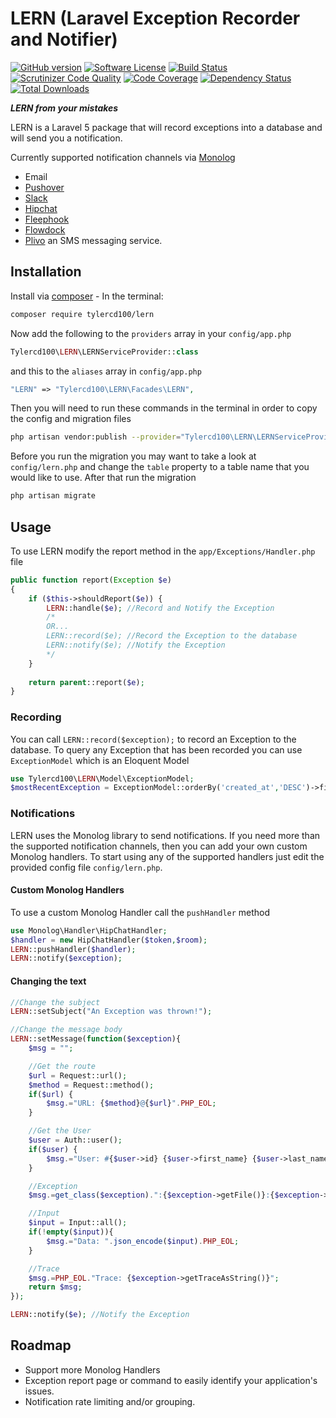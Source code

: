 # LERN (Laravel Exception Recorder and Notifier)
[![GitHub version](https://badge.fury.io/gh/tylercd100%2Flern.svg)](https://badge.fury.io/gh/tylercd100%2Flern)
[![Software License](https://img.shields.io/badge/license-MIT-brightgreen.svg?style=flat-square)](LICENSE.md)
[![Build Status](https://travis-ci.org/tylercd100/lern.svg?branch=master)](https://travis-ci.org/tylercd100/lern)
[![Scrutinizer Code Quality](https://scrutinizer-ci.com/g/tylercd100/lern/badges/quality-score.png?b=master)](https://scrutinizer-ci.com/g/tylercd100/lern/?branch=master)
[![Code Coverage](https://scrutinizer-ci.com/g/tylercd100/lern/badges/coverage.png?b=master)](https://scrutinizer-ci.com/g/tylercd100/lern/?branch=master)
[![Dependency Status](https://www.versioneye.com/user/projects/56f3252c35630e0029db0187/badge.svg?style=flat)](https://www.versioneye.com/user/projects/56f3252c35630e0029db0187)
[![Total Downloads](https://img.shields.io/packagist/dt/tylercd100/lern.svg?style=flat-square)](https://packagist.org/packages/tylercd100/lern)

**_LERN from your mistakes_**

LERN is a Laravel 5 package that will record exceptions into a database and will send you a notification.

Currently supported notification channels via [Monolog](https://github.com/Seldaek/monolog)
- Email
- [Pushover](https://pushover.net/)
- [Slack](https://slack.com/)
- [Hipchat](https://www.hipchat.com/)
- [Fleephook](https://fleep.io/)
- [Flowdock](https://www.flowdock.com/)
- [Plivo](https://www.plivo.com/) an SMS messaging service.

## Installation

Install via [composer](https://getcomposer.org/) - In the terminal:
```bash
composer require tylercd100/lern
```

Now add the following to the `providers` array in your `config/app.php`
```php
Tylercd100\LERN\LERNServiceProvider::class
```
and this to the `aliases` array in `config/app.php`
```php
"LERN" => "Tylercd100\LERN\Facades\LERN",
```


Then you will need to run these commands in the terminal in order to copy the config and migration files
```bash
php artisan vendor:publish --provider="Tylercd100\LERN\LERNServiceProvider"
```

Before you run the migration you may want to take a look at `config/lern.php` and change the `table` property to a table name that you would like to use. After that run the migration 
```bash
php artisan migrate
```

## Usage
To use LERN modify the report method in the `app/Exceptions/Handler.php` file
```php
public function report(Exception $e)
{
	if ($this->shouldReport($e)) {
	    LERN::handle($e); //Record and Notify the Exception
	    /*
	    OR...
	    LERN::record($e); //Record the Exception to the database
	    LERN::notify($e); //Notify the Exception
	    */
	}
	
	return parent::report($e);
}
```

### Recording
You can call `LERN::record($exception);` to record an Exception to the database.
To query any Exception that has been recorded you can use `ExceptionModel` which is an Eloquent Model
```php
use Tylercd100\LERN\Model\ExceptionModel;
$mostRecentException = ExceptionModel::orderBy('created_at','DESC')->first()
```

### Notifications
LERN uses the Monolog library to send notifications. If you need more than the supported notification channels, then you can add your own custom Monolog handlers. To start using any of the supported handlers just edit the provided config file `config/lern.php`.

#### Custom Monolog Handlers
To use a custom Monolog Handler call the `pushHandler` method
```php
use Monolog\Handler\HipChatHandler;
$handler = new HipChatHandler($token,$room);
LERN::pushHandler($handler);
LERN::notify($exception);
```

#### Changing the text
```php
//Change the subject
LERN::setSubject("An Exception was thrown!");

//Change the message body
LERN::setMessage(function($exception){
    $msg = "";

    //Get the route
    $url = Request::url();
    $method = Request::method();
    if($url) {
        $msg.="URL: {$method}@{$url}".PHP_EOL;
    }

    //Get the User
    $user = Auth::user();
    if($user) {
        $msg.="User: #{$user->id} {$user->first_name} {$user->last_name}".PHP_EOL;
    }

    //Exception
    $msg.=get_class($exception).":{$exception->getFile()}:{$exception->getLine()} {$exception->getMessage()}".PHP_EOL;

    //Input
    $input = Input::all();
    if(!empty($input)){
        $msg.="Data: ".json_encode($input).PHP_EOL;
    }

    //Trace
    $msg.=PHP_EOL."Trace: {$exception->getTraceAsString()}";
    return $msg;
});

LERN::notify($e); //Notify the Exception

```

## Roadmap
- Support more Monolog Handlers
- Exception report page or command to easily identify your application's issues.
- Notification rate limiting and/or grouping. 
